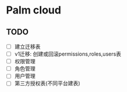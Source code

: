 # Palm cloud

## TODO

- [ ] 建立迁移表
- [ ] v1迁移: 创建或回滚permissions,roles,users表
- [ ] 权限管理
- [ ] 角色管理
- [ ] 用户管理
- [ ] 第三方授权表(不同平台建表)
